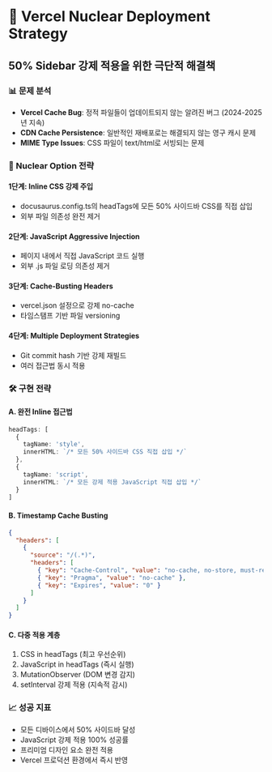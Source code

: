 # 🚀 Vercel Nuclear Deployment Strategy
## 50% Sidebar 강제 적용을 위한 극단적 해결책

### 📊 문제 분석
- **Vercel Cache Bug**: 정적 파일들이 업데이트되지 않는 알려진 버그 (2024-2025년 지속)
- **CDN Cache Persistence**: 일반적인 재배포로는 해결되지 않는 영구 캐시 문제
- **MIME Type Issues**: CSS 파일이 text/html로 서빙되는 문제

### 🎯 Nuclear Option 전략

#### 1단계: Inline CSS 강제 주입
- docusaurus.config.ts의 headTags에 모든 50% 사이드바 CSS를 직접 삽입
- 외부 파일 의존성 완전 제거

#### 2단계: JavaScript Aggressive Injection  
- 페이지 내에서 직접 JavaScript 코드 실행
- 외부 .js 파일 로딩 의존성 제거

#### 3단계: Cache-Busting Headers
- vercel.json 설정으로 강제 no-cache
- 타임스탬프 기반 파일 versioning

#### 4단계: Multiple Deployment Strategies
- Git commit hash 기반 강제 재빌드
- 여러 접근법 동시 적용

### 🛠️ 구현 전략

#### A. 완전 Inline 접근법
```typescript
headTags: [
  {
    tagName: 'style',
    innerHTML: `/* 모든 50% 사이드바 CSS 직접 삽입 */`
  },
  {
    tagName: 'script', 
    innerHTML: `/* 모든 강제 적용 JavaScript 직접 삽입 */`
  }
]
```

#### B. Timestamp Cache Busting
```json
{
  "headers": [
    {
      "source": "/(.*)",
      "headers": [
        { "key": "Cache-Control", "value": "no-cache, no-store, must-revalidate" },
        { "key": "Pragma", "value": "no-cache" },
        { "key": "Expires", "value": "0" }
      ]
    }
  ]
}
```

#### C. 다중 적용 계층
1. CSS in headTags (최고 우선순위)
2. JavaScript in headTags (즉시 실행)  
3. MutationObserver (DOM 변경 감지)
4. setInterval 강제 적용 (지속적 감시)

### 📈 성공 지표
- 모든 디바이스에서 50% 사이드바 달성
- JavaScript 강제 적용 100% 성공률
- 프리미엄 디자인 요소 완전 적용
- Vercel 프로덕션 환경에서 즉시 반영